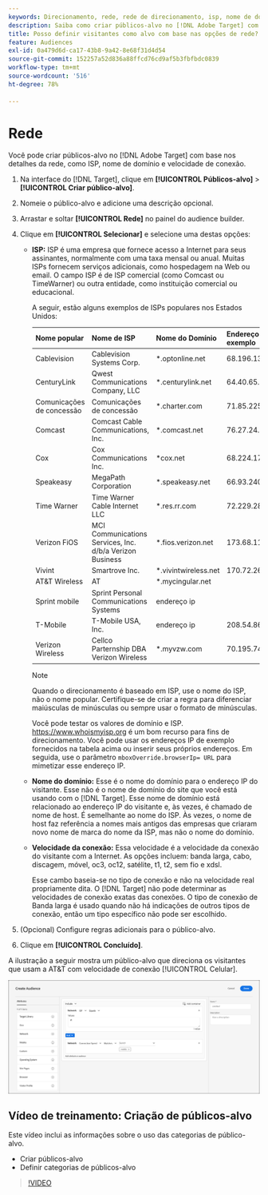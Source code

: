 ```yaml
---
keywords: Direcionamento, rede, rede de direcionamento, isp, nome de domínio, velocidade de conexão, isp do target, nome de domínio do target, velocidade de conexão do target
description: Saiba como criar públicos-alvo no [!DNL Adobe Target] com base nos detalhes da rede.
title: Posso definir visitantes como alvo com base nas opções de rede?
feature: Audiences
exl-id: 0a479d6d-ca17-43b8-9a42-8e68f31d4d54
source-git-commit: 152257a52d836a88ffcd76cd9af5b3fbfbdc0839
workflow-type: tm+mt
source-wordcount: '516'
ht-degree: 78%

---
```


# Rede

Você pode criar públicos-alvo no [!DNL Adobe Target] com base nos detalhes da rede, como ISP, nome de domínio e velocidade de conexão.

1. Na interface do [!DNL Target], clique em **[!UICONTROL Públicos-alvo]** > **[!UICONTROL Criar público-alvo]**.
1. Nomeie o público-alvo e adicione uma descrição opcional.
1. Arrastar e soltar **[!UICONTROL Rede]** no painel do audience builder.
1. Clique em **[!UICONTROL Selecionar]** e selecione uma destas opções:

   * **ISP:** ISP é uma empresa que fornece acesso a Internet para seus assinantes, normalmente com uma taxa mensal ou anual. Muitas ISPs fornecem serviços adicionais, como hospedagem na Web ou email. O campo ISP é de ISP comercial (como Comcast ou TimeWarner) ou outra entidade, como instituição comercial ou educacional.

      A seguir, estão alguns exemplos de ISPs populares nos Estados Unidos:

      | Nome popular | Nome de ISP | Nome do Domínio | Endereço IP de exemplo |
      |---|---|---|---|
      | Cablevision | Cablevision Systems Corp. | &#42;.optonline.net | 68.196.130.239 |
      | CenturyLink | Qwest Communications Company, LLC | &#42;.centurylink.net | 64.40.65.0 |
      | Comunicações de concessão | Comunicações de concessão | &#42;.charter.com | 71.85.225.124 |
      | Comcast | Comcast Cable Communications, Inc. | &#42;.comcast.net | 76.27.24.28 |
      | Cox | Cox Communications Inc. | &#42;cox.net | 68.224.174.22 |
      | Speakeasy | MegaPath Corporation | &#42;.speakeasy.net | 66.93.240.0 |
      | Time Warner | Time Warner Cable Internet LLC | &#42;.res.rr.com | 72.229.28.185 |
      | Verizon FiOS | MCI Communications Services, Inc. d/b/a Verizon Business | &#42;.fios.verizon.net | 173.68.112.34 |
      | Vivint | Smartrove Inc. | &#42;.vivintwireless.net | 170.72.26.105 |
      | AT&amp;T Wireless | AT | &#42;.mycingular.net |  |
      | Sprint mobile | Sprint Personal Communications Systems | endereço ip |  |
      | T-Mobile | T-Mobile USA, Inc. | endereço ip | 208.54.86.0 |
      | Verizon Wireless | Cellco Parternship DBA Verizon Wireless | &#42;.myvzw.com | 70.195.74.199 |

      >[!NOTE]
      >
      >Quando o direcionamento é baseado em ISP, use o nome do ISP, não o nome popular. Certifique-se de criar a regra para diferenciar maiúsculas de minúsculas ou sempre usar o formato de minúsculas.

      Você pode testar os valores de domínio e ISP. [](https://www.whoismyisp.org)https://www.whoismyisp.org é um bom recurso para fins de direcionamento. Você pode usar os endereços IP de exemplo fornecidos na tabela acima ou inserir seus próprios endereços. Em seguida, use o parâmetro `mboxOverride.browserIp= URL` para mimetizar esse endereço IP.

   * **Nome do domínio:** Esse é o nome do domínio para o endereço IP do visitante. Esse não é o nome de domínio do site que você está usando com o [!DNL Target]. Esse nome de domínio está relacionado ao endereço IP do visitante e, às vezes, é chamado de nome de host. É semelhante ao nome do ISP. Às vezes, o nome de host faz referência a nomes mais antigos das empresas que criaram novo nome de marca do nome da ISP, mas não o nome do domínio.
   * **Velocidade da conexão:** Essa velocidade é a velocidade da conexão do visitante com a Internet. As opções incluem: banda larga, cabo, discagem, móvel, oc3, oc12, satélite, t1, t2, sem fio e xdsl.

      Esse cambo baseia-se no tipo de conexão e não na velocidade real propriamente dita. O [!DNL Target] não pode determinar as velocidades de conexão exatas das conexões. O tipo de conexão de Banda larga é usado quando não há indicações de outros tipos de conexão, então um tipo específico não pode ser escolhido.

1. (Opcional) Configure regras adicionais para o público-alvo.
1. Clique em **[!UICONTROL Concluído]**.

A ilustração a seguir mostra um público-alvo que direciona os visitantes que usam a AT&amp;T com velocidade de conexão [!UICONTROL Celular].

![Direcionamento de rede](assets/target_network.png)

## Vídeo de treinamento: Criação de públicos-alvo

Este vídeo inclui as informações sobre o uso das categorias de público-alvo.

* Criar públicos-alvo
* Definir categorias de públicos-alvo

>[!VIDEO](https://video.tv.adobe.com/v/17392)
